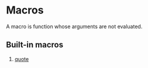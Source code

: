 # Macros

A macro is function whose arguments are not evaluated.

## Built-in macros

1. [quote](Macros-Quote.md)

